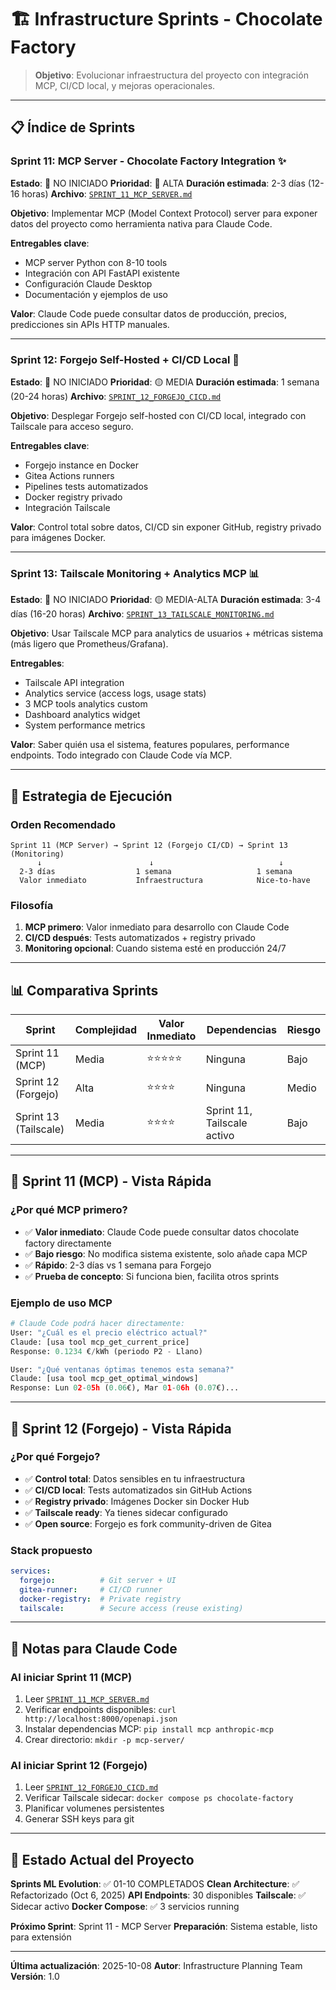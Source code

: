 # 🏗️ Infrastructure Sprints - Chocolate Factory

> **Objetivo**: Evolucionar infraestructura del proyecto con integración MCP, CI/CD local, y mejoras operacionales.

---

## 📋 Índice de Sprints

### Sprint 11: MCP Server - Chocolate Factory Integration ✨
**Estado**: 🔴 NO INICIADO
**Prioridad**: 🔴 ALTA
**Duración estimada**: 2-3 días (12-16 horas)
**Archivo**: [`SPRINT_11_MCP_SERVER.md`](./SPRINT_11_MCP_SERVER.md)

**Objetivo**: Implementar MCP (Model Context Protocol) server para exponer datos del proyecto como herramienta nativa para Claude Code.

**Entregables clave**:
- MCP server Python con 8-10 tools
- Integración con API FastAPI existente
- Configuración Claude Desktop
- Documentación y ejemplos de uso

**Valor**: Claude Code puede consultar datos de producción, precios, predicciones sin APIs HTTP manuales.

---

### Sprint 12: Forgejo Self-Hosted + CI/CD Local 🔐
**Estado**: 🔴 NO INICIADO
**Prioridad**: 🟡 MEDIA
**Duración estimada**: 1 semana (20-24 horas)
**Archivo**: [`SPRINT_12_FORGEJO_CICD.md`](./SPRINT_12_FORGEJO_CICD.md)

**Objetivo**: Desplegar Forgejo self-hosted con CI/CD local, integrado con Tailscale para acceso seguro.

**Entregables clave**:
- Forgejo instance en Docker
- Gitea Actions runners
- Pipelines tests automatizados
- Docker registry privado
- Integración Tailscale

**Valor**: Control total sobre datos, CI/CD sin exponer GitHub, registry privado para imágenes Docker.

---

### Sprint 13: Tailscale Monitoring + Analytics MCP 📊
**Estado**: 🔴 NO INICIADO
**Prioridad**: 🟡 MEDIA-ALTA
**Duración estimada**: 3-4 días (16-20 horas)
**Archivo**: [`SPRINT_13_TAILSCALE_MONITORING.md`](./SPRINT_13_TAILSCALE_MONITORING.md)

**Objetivo**: Usar Tailscale MCP para analytics de usuarios + métricas sistema (más ligero que Prometheus/Grafana).

**Entregables**:
- Tailscale API integration
- Analytics service (access logs, usage stats)
- 3 MCP tools analytics custom
- Dashboard analytics widget
- System performance metrics

**Valor**: Saber quién usa el sistema, features populares, performance endpoints. Todo integrado con Claude Code vía MCP.

---

## 🎯 Estrategia de Ejecución

### Orden Recomendado

```
Sprint 11 (MCP Server) → Sprint 12 (Forgejo CI/CD) → Sprint 13 (Monitoring)
      ↓                        ↓                            ↓
  2-3 días                  1 semana                   1 semana
  Valor inmediato           Infraestructura            Nice-to-have
```

### Filosofía

1. **MCP primero**: Valor inmediato para desarrollo con Claude Code
2. **CI/CD después**: Tests automatizados + registry privado
3. **Monitoring opcional**: Cuando sistema esté en producción 24/7

---

## 📊 Comparativa Sprints

| Sprint | Complejidad | Valor Inmediato | Dependencias | Riesgo |
|--------|-------------|-----------------|--------------|--------|
| Sprint 11 (MCP) | Media | ⭐⭐⭐⭐⭐ | Ninguna | Bajo |
| Sprint 12 (Forgejo) | Alta | ⭐⭐⭐⭐ | Ninguna | Medio |
| Sprint 13 (Tailscale) | Media | ⭐⭐⭐⭐ | Sprint 11, Tailscale activo | Bajo |

---

## 🚀 Sprint 11 (MCP) - Vista Rápida

### ¿Por qué MCP primero?

- ✅ **Valor inmediato**: Claude Code puede consultar datos chocolate factory directamente
- ✅ **Bajo riesgo**: No modifica sistema existente, solo añade capa MCP
- ✅ **Rápido**: 2-3 días vs 1 semana para Forgejo
- ✅ **Prueba de concepto**: Si funciona bien, facilita otros sprints

### Ejemplo de uso MCP

```python
# Claude Code podrá hacer directamente:
User: "¿Cuál es el precio eléctrico actual?"
Claude: [usa tool mcp_get_current_price]
Response: 0.1234 €/kWh (periodo P2 - Llano)

User: "¿Qué ventanas óptimas tenemos esta semana?"
Claude: [usa tool mcp_get_optimal_windows]
Response: Lun 02-05h (0.06€), Mar 01-06h (0.07€)...
```

---

## 🔧 Sprint 12 (Forgejo) - Vista Rápida

### ¿Por qué Forgejo?

- ✅ **Control total**: Datos sensibles en tu infraestructura
- ✅ **CI/CD local**: Tests automatizados sin GitHub Actions
- ✅ **Registry privado**: Imágenes Docker sin Docker Hub
- ✅ **Tailscale ready**: Ya tienes sidecar configurado
- ✅ **Open source**: Forgejo es fork community-driven de Gitea

### Stack propuesto

```yaml
services:
  forgejo:          # Git server + UI
  gitea-runner:     # CI/CD runner
  docker-registry:  # Private registry
  tailscale:        # Secure access (reuse existing)
```

---

## 📝 Notas para Claude Code

### Al iniciar Sprint 11 (MCP)
1. Leer [`SPRINT_11_MCP_SERVER.md`](./SPRINT_11_MCP_SERVER.md)
2. Verificar endpoints disponibles: `curl http://localhost:8000/openapi.json`
3. Instalar dependencias MCP: `pip install mcp anthropic-mcp`
4. Crear directorio: `mkdir -p mcp-server/`

### Al iniciar Sprint 12 (Forgejo)
1. Leer [`SPRINT_12_FORGEJO_CICD.md`](./SPRINT_12_FORGEJO_CICD.md)
2. Verificar Tailscale sidecar: `docker compose ps chocolate-factory`
3. Planificar volumenes persistentes
4. Generar SSH keys para git

---

## 🔄 Estado Actual del Proyecto

**Sprints ML Evolution**: ✅ 01-10 COMPLETADOS
**Clean Architecture**: ✅ Refactorizado (Oct 6, 2025)
**API Endpoints**: 30 disponibles
**Tailscale**: ✅ Sidecar activo
**Docker Compose**: ✅ 3 servicios running

**Próximo Sprint**: Sprint 11 - MCP Server
**Preparación**: Sistema estable, listo para extensión

---

**Última actualización**: 2025-10-08
**Autor**: Infrastructure Planning Team
**Versión**: 1.0
